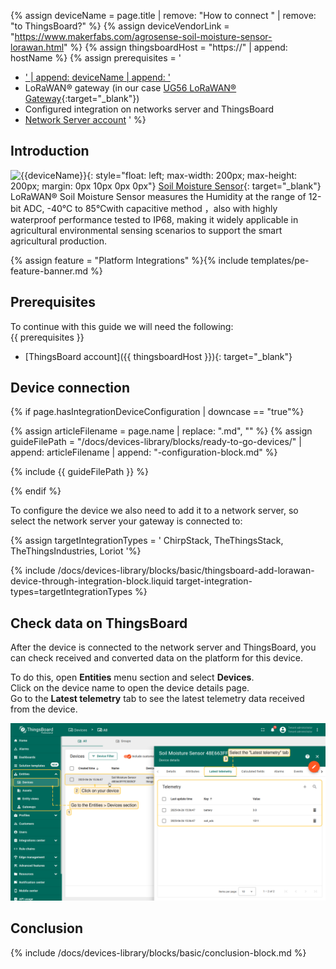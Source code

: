 
{% assign deviceName = page.title | remove: "How to connect " | remove: "to ThingsBoard?" %}
{% assign deviceVendorLink = "https://www.makerfabs.com/agrosense-soil-moisture-sensor-lorawan.html" %}
{% assign thingsboardHost = "https://" | append: hostName %}
{% assign prerequisites = '
- <a href="' | append: deviceVendorLink | append: '" target="_blank">' | append: deviceName | append: '</a>
- LoRaWAN® gateway (in our case [UG56 LoRaWAN® Gateway](/docs/pe/devices-library/ug56-lorawan-gateway/){:target="_blank"})
- Configured integration on networks server and ThingsBoard
- [Network Server account](#device-connection)
'
 %}

## Introduction

![{{deviceName}}](/images/devices-library/{{page.deviceImageFileName}}){: style="float: left; max-width: 200px; max-height: 200px; margin: 0px 10px 0px 0px"}
[Soil Moisture Sensor]({{deviceVendorLink}}){: target="_blank"} LoRaWAN® Soil Moisture Sensor measures the Humidity at the range of 12-bit ADC, -40℃ to 85℃with capacitive method ，also with highly waterproof performance tested to IP68, making it widely applicable in agricultural environmental sensing scenarios to support the smart agricultural production.  

{% assign feature = "Platform Integrations" %}{% include templates/pe-feature-banner.md %}
<br>

## Prerequisites

To continue with this guide we will need the following:  
{{ prerequisites }}
- [ThingsBoard account]({{ thingsboardHost }}){: target="_blank"}


## Device connection

{% if page.hasIntegrationDeviceConfiguration | downcase == "true"%}

{% assign articleFilename = page.name |  replace: ".md", "" %}
{% assign guideFilePath = "/docs/devices-library/blocks/ready-to-go-devices/" | append: articleFilename | append: "-configuration-block.md" %}

{% include {{ guideFilePath }} %}

{% endif %}

To configure the device we also need to add it to a network server, so select the network server your gateway is connected to:  

{% assign targetIntegrationTypes = '
ChirpStack,
TheThingsStack,
TheThingsIndustries,
Loriot
'%}

{% include /docs/devices-library/blocks/basic/thingsboard-add-lorawan-device-through-integration-block.liquid target-integration-types=targetIntegrationTypes %}


## Check data on ThingsBoard

After the device is connected to the network server and ThingsBoard, you can check received and converted data on the platform for this device.  

To do this, open **Entities** menu section and select **Devices**.  
Click on the device name to open the device details page.  
Go to the **Latest telemetry** tab to see the latest telemetry data received from the device.  

![LoRaWAN device data](/images/devices-library/lorawan-soil-moisture-data.png)


## Conclusion

{% include /docs/devices-library/blocks/basic/conclusion-block.md %}

